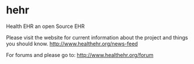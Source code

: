 hehr
====

Health EHR an open Source EHR

Please visit the website for current information about the project and things you should know.
http://www.healthehr.org/news-feed

For forums and please go to:
http://www.healthehr.org/forum
